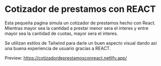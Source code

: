 # Cotizador de prestamos con REACT

Esta pequeña pagina simula un cotizador de prestamos hecho con React.
Mientras mayor sea la cantidad a prestar menor sera el interes y entre mayor sea la cantidad de cuotas, mayor sera el interes.

Se utilizan estilos de Tailwind para darle un buen aspecto visual dando asi una buena experiencia de usuario gracias a REACT.

Preview: https://cotizadordeprestamosconreact.netlify.app/